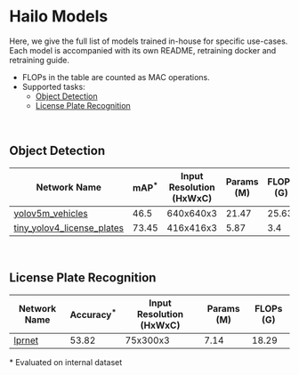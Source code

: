 # Hailo Models

Here, we give the full list of models trained in-house for specific use-cases.
Each model is accompanied with its own README, retraining docker and retraining guide.

- FLOPs in the table are counted as MAC operations.
- Supported tasks:
    - [Object Detection](#object-detection)
    - [License Plate Recognition](#license-plate-recognition)

<br>

## Object Detection

Network Name | mAP<sup>*</sup> | Input Resolution (HxWxC) | Params (M) | FLOPs (G) |
--- | --- | --- | --- | --- |
[yolov5m_vehicles](../hailo_models/vehicle_detection/README.md) | 46.5 | 640x640x3 | 21.47 | 25.63 |
[tiny_yolov4_license_plates](../hailo_models/license_plate_detection/README.md) | 73.45|  416x416x3 | 5.87 | 3.4 |

<br>

## License Plate Recognition

Network Name | Accuracy<sup>*</sup> | Input Resolution (HxWxC) | Params (M) | FLOPs (G) |
--- | --- | --- | --- | --- |
[lprnet](../hailo_models/license_plate_recognition/README.md) | 53.82|  75x300x3 | 7.14 | 18.29 |

\* Evaluated on internal dataset